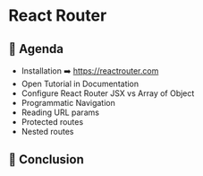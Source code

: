 # React Router

## 🦊 Agenda
- Installation ➡️ https://reactrouter.com
- Open Tutorial in Documentation
- Configure React Router JSX vs Array of Object
- Programmatic Navigation
- Reading URL params
- Protected routes
- Nested routes

## 🦊 Conclusion
